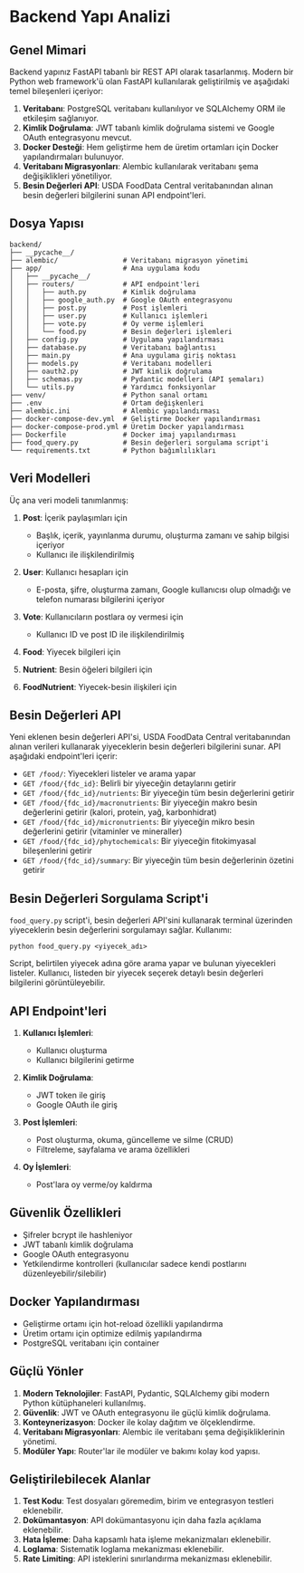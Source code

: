# Backend Yapı Analizi

## Genel Mimari

Backend yapınız FastAPI tabanlı bir REST API olarak tasarlanmış. Modern bir Python web framework'ü olan FastAPI kullanılarak geliştirilmiş ve aşağıdaki temel bileşenleri içeriyor:

1. **Veritabanı**: PostgreSQL veritabanı kullanılıyor ve SQLAlchemy ORM ile etkileşim sağlanıyor.
2. **Kimlik Doğrulama**: JWT tabanlı kimlik doğrulama sistemi ve Google OAuth entegrasyonu mevcut.
3. **Docker Desteği**: Hem geliştirme hem de üretim ortamları için Docker yapılandırmaları bulunuyor.
4. **Veritabanı Migrasyonları**: Alembic kullanılarak veritabanı şema değişiklikleri yönetiliyor.
5. **Besin Değerleri API**: USDA FoodData Central veritabanından alınan besin değerleri bilgilerini sunan API endpoint'leri.

## Dosya Yapısı

```
backend/
├── __pycache__/
├── alembic/                # Veritabanı migrasyon yönetimi
├── app/                    # Ana uygulama kodu
│   ├── __pycache__/
│   ├── routers/            # API endpoint'leri
│   │   ├── auth.py         # Kimlik doğrulama
│   │   ├── google_auth.py  # Google OAuth entegrasyonu
│   │   ├── post.py         # Post işlemleri
│   │   ├── user.py         # Kullanıcı işlemleri
│   │   ├── vote.py         # Oy verme işlemleri
│   │   └── food.py         # Besin değerleri işlemleri
│   ├── config.py           # Uygulama yapılandırması
│   ├── database.py         # Veritabanı bağlantısı
│   ├── main.py             # Ana uygulama giriş noktası
│   ├── models.py           # Veritabanı modelleri
│   ├── oauth2.py           # JWT kimlik doğrulama
│   ├── schemas.py          # Pydantic modelleri (API şemaları)
│   └── utils.py            # Yardımcı fonksiyonlar
├── venv/                   # Python sanal ortamı
├── .env                    # Ortam değişkenleri
├── alembic.ini             # Alembic yapılandırması
├── docker-compose-dev.yml  # Geliştirme Docker yapılandırması
├── docker-compose-prod.yml # Üretim Docker yapılandırması
├── Dockerfile              # Docker imaj yapılandırması
├── food_query.py           # Besin değerleri sorgulama script'i
└── requirements.txt        # Python bağımlılıkları
```

## Veri Modelleri

Üç ana veri modeli tanımlanmış:

1. **Post**: İçerik paylaşımları için

   - Başlık, içerik, yayınlanma durumu, oluşturma zamanı ve sahip bilgisi içeriyor
   - Kullanıcı ile ilişkilendirilmiş

2. **User**: Kullanıcı hesapları için

   - E-posta, şifre, oluşturma zamanı, Google kullanıcısı olup olmadığı ve telefon numarası bilgilerini içeriyor

3. **Vote**: Kullanıcıların postlara oy vermesi için

   - Kullanıcı ID ve post ID ile ilişkilendirilmiş

4. **Food**: Yiyecek bilgileri için
5. **Nutrient**: Besin öğeleri bilgileri için
6. **FoodNutrient**: Yiyecek-besin ilişkileri için

## Besin Değerleri API

Yeni eklenen besin değerleri API'si, USDA FoodData Central veritabanından alınan verileri kullanarak yiyeceklerin besin değerleri bilgilerini sunar. API aşağıdaki endpoint'leri içerir:

- `GET /food/`: Yiyecekleri listeler ve arama yapar
- `GET /food/{fdc_id}`: Belirli bir yiyeceğin detaylarını getirir
- `GET /food/{fdc_id}/nutrients`: Bir yiyeceğin tüm besin değerlerini getirir
- `GET /food/{fdc_id}/macronutrients`: Bir yiyeceğin makro besin değerlerini getirir (kalori, protein, yağ, karbonhidrat)
- `GET /food/{fdc_id}/micronutrients`: Bir yiyeceğin mikro besin değerlerini getirir (vitaminler ve mineraller)
- `GET /food/{fdc_id}/phytochemicals`: Bir yiyeceğin fitokimyasal bileşenlerini getirir
- `GET /food/{fdc_id}/summary`: Bir yiyeceğin tüm besin değerlerinin özetini getirir

## Besin Değerleri Sorgulama Script'i

`food_query.py` script'i, besin değerleri API'sini kullanarak terminal üzerinden yiyeceklerin besin değerlerini sorgulamayı sağlar. Kullanımı:

```
python food_query.py <yiyecek_adı>
```

Script, belirtilen yiyecek adına göre arama yapar ve bulunan yiyecekleri listeler. Kullanıcı, listeden bir yiyecek seçerek detaylı besin değerleri bilgilerini görüntüleyebilir.

## API Endpoint'leri

1. **Kullanıcı İşlemleri**:

   - Kullanıcı oluşturma
   - Kullanıcı bilgilerini getirme

2. **Kimlik Doğrulama**:

   - JWT token ile giriş
   - Google OAuth ile giriş

3. **Post İşlemleri**:

   - Post oluşturma, okuma, güncelleme ve silme (CRUD)
   - Filtreleme, sayfalama ve arama özellikleri

4. **Oy İşlemleri**:
   - Post'lara oy verme/oy kaldırma

## Güvenlik Özellikleri

- Şifreler bcrypt ile hashleniyor
- JWT tabanlı kimlik doğrulama
- Google OAuth entegrasyonu
- Yetkilendirme kontrolleri (kullanıcılar sadece kendi postlarını düzenleyebilir/silebilir)

## Docker Yapılandırması

- Geliştirme ortamı için hot-reload özellikli yapılandırma
- Üretim ortamı için optimize edilmiş yapılandırma
- PostgreSQL veritabanı için container

## Güçlü Yönler

1. **Modern Teknolojiler**: FastAPI, Pydantic, SQLAlchemy gibi modern Python kütüphaneleri kullanılmış.
2. **Güvenlik**: JWT ve OAuth entegrasyonu ile güçlü kimlik doğrulama.
3. **Konteynerizasyon**: Docker ile kolay dağıtım ve ölçeklendirme.
4. **Veritabanı Migrasyonları**: Alembic ile veritabanı şema değişikliklerinin yönetimi.
5. **Modüler Yapı**: Router'lar ile modüler ve bakımı kolay kod yapısı.

## Geliştirilebilecek Alanlar

1. **Test Kodu**: Test dosyaları göremedim, birim ve entegrasyon testleri eklenebilir.
2. **Dokümantasyon**: API dokümantasyonu için daha fazla açıklama eklenebilir.
3. **Hata İşleme**: Daha kapsamlı hata işleme mekanizmaları eklenebilir.
4. **Loglama**: Sistematik loglama mekanizması eklenebilir.
5. **Rate Limiting**: API isteklerini sınırlandırma mekanizması eklenebilir.
